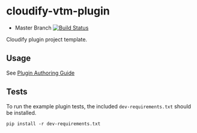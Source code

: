 cloudify-vtm-plugin
========================

* Master Branch [![Build Status](https://travis-ci.org/cloudify-cosmo/cloudify-plugin-template.svg?branch=master)](https://travis-ci.org/cloudify-cosmo/cloudify-plugin-template)

Cloudify plugin project template.

## Usage

See [Plugin Authoring Guide](http://getcloudify.org/guide/3.2/plugins-authoring.html)

## Tests

To run the example plugin tests, the included `dev-requirements.txt` should be installed.

```
pip install -r dev-requirements.txt
```
